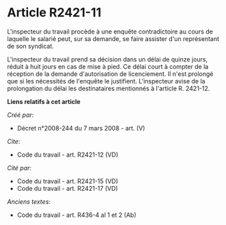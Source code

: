 # Article R2421-11

L'inspecteur du travail procède à une enquête contradictoire au cours de laquelle le salarié peut, sur sa demande, se faire
assister d'un représentant de son syndicat. 

L'inspecteur du travail prend sa décision dans un délai de quinze jours, réduit à huit jours en cas de mise à pied. Ce délai
court à compter de la réception de la demande d'autorisation de licenciement. Il n'est prolongé que si les nécessités de
l'enquête le justifient. L'inspecteur avise de la prolongation du délai les destinataires mentionnés à l'article R. 2421-12.

**Liens relatifs à cet article**

_Créé par_:

  - Décret n°2008-244 du 7 mars 2008 - art. (V)

_Cite_:

  - Code du travail - art. R2421-12 (VD)

_Cité par_:

  - Code du travail - art. R2421-15 (VD)
  - Code du travail - art. R2421-17 (VD)

_Anciens textes_:

  - Code du travail - art. R436-4 al 1 et 2 (Ab)
